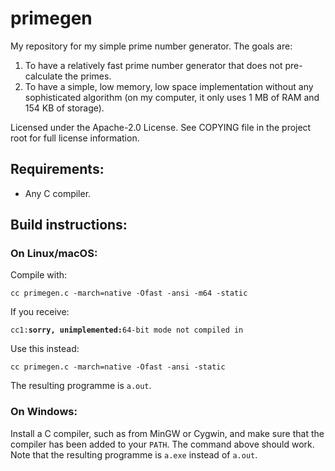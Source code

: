 # primegen

My repository for my simple prime number generator. The goals are:
1. To have a relatively fast prime number generator that does not pre-calculate the primes.
2. To have a simple, low memory, low space implementation without any sophisticated algorithm (on my computer, it only uses 1 MB of RAM and 154 KB of storage).

Licensed under the Apache-2.0 License. See COPYING file in the project root for full license information.

## Requirements:
- Any C compiler.

## Build instructions:
### On Linux/macOS:
Compile with:

`cc primegen.c -march=native -Ofast -ansi -m64 -static`
    
If you receive:

`cc1:`**`sorry, unimplemented:`**`64-bit mode not compiled in`

Use this instead:

`cc primegen.c -march=native -Ofast -ansi -static`

The resulting programme is `a.out`.

### On Windows:
Install a C compiler, such as from MinGW or Cygwin, and make sure that the compiler has been added to your `PATH`.
The command above should work. Note that the resulting programme is `a.exe` instead of `a.out`.
